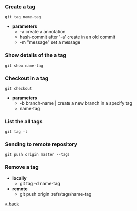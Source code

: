 
### Create a tag
	git tag name-tag
* **parameters**
	* -a create a annotation
	* hash-commit after '-a' create in an old commit
	* -m "message" set a message

### Show details of the a tag
	git show name-tag
	
### Checkout in a tag
	git checkout
* **parameters**
	* -b branch-name | create a new branch in a specify tag
	* name-tag
	
### List the all tags
	git tag -l

### Sending to remote repository
	git push origin master --tags

### Remove a tag
* **locally**
	* git tag -d name-tag
* **remote**
	* git push origin :refs/tags/name-tag

[&laquo; back](https://github.com/MRCardoso/git-code/blob/master/topics/branch.md)
